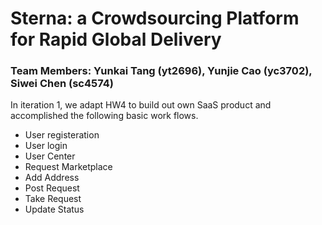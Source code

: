 # Sterna: a Crowdsourcing Platform for Rapid Global Delivery

### Team Members: Yunkai Tang (yt2696), Yunjie Cao (yc3702), Siwei Chen (sc4574)

In iteration 1, we adapt HW4 to build out own SaaS product and accomplished the following basic work flows.

- User registeration
- User login
- User Center
- Request Marketplace
- Add Address
- Post Request
- Take Request
- Update Status